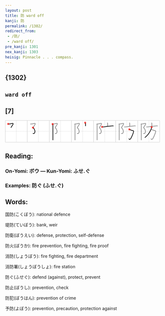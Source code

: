 ```yaml
---
layout: post
title: 防 ward off
kanji: 防
permalink: /1302/
redirect_from:
 - /防/
 - /ward off/
pre_kanji: 1301
nex_kanji: 1303
heisig: Pinnacle . . . compass.
---
```


## {1302}

## `ward off`

## [7]

<div class="stroke"><img src="../images/E998B2.png" /></div>

## Reading:

### On-Yomi: ボウ &mdash; Kun-Yomi: ふせ.ぐ

### Examples: 防ぐ (ふせ.ぐ)

## Words:

国防(こくぼう): national defence

堤防(ていぼう): bank, weir

防衛(ぼうえい): defense, protection, self-defense

防火(ぼうか): fire prevention, fire fighting, fire proof

消防(しょうぼう): fire fighting, fire department

消防署(しょうぼうしょ): fire station

防ぐ(ふせぐ): defend (against), protect, prevent

防止(ぼうし): prevention, check

防犯(ぼうはん): prevention of crime

予防(よぼう): prevention, precaution, protection against
